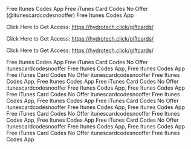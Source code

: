 Free Itunes Codes App Free iTunes Card Codes No Offer (@itunescardcodesnooffer) Free Itunes Codes App

Click Here to Get Access: https://hydrotech.click/giftcards/

Click Here to Get Access: https://hydrotech.click/giftcards/

Click Here to Get Access: https://hydrotech.click/giftcards/

Free Itunes Codes App Free iTunes Card Codes No Offer itunescardcodesnooffer Free Itunes Codes App, Free Itunes Codes App Free iTunes Card Codes No Offer itunescardcodesnooffer Free Itunes Codes App, Free Itunes Codes App Free iTunes Card Codes No Offer itunescardcodesnooffer Free Itunes Codes App, Free Itunes Codes App Free iTunes Card Codes No Offer itunescardcodesnooffer Free Itunes Codes App, Free Itunes Codes App Free iTunes Card Codes No Offer itunescardcodesnooffer Free Itunes Codes App, Free Itunes Codes App Free iTunes Card Codes No Offer itunescardcodesnooffer Free Itunes Codes App, Free Itunes Codes App Free iTunes Card Codes No Offer itunescardcodesnooffer Free Itunes Codes App, Free Itunes Codes App Free iTunes Card Codes No Offer itunescardcodesnooffer Free Itunes Codes App
